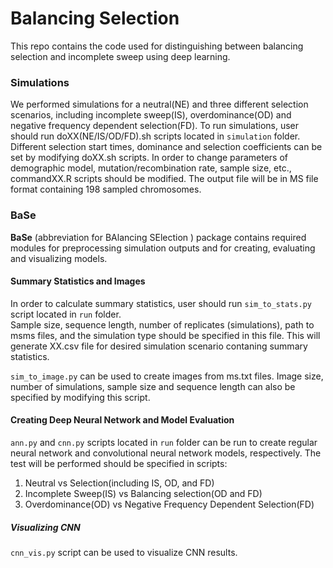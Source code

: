 # Balancing Selection

This repo contains the code used for distinguishing between balancing selection and incomplete sweep using deep learning.

### Simulations
We performed simulations for a neutral(NE) and three different selection scenarios, including incomplete sweep(IS), overdominance(OD) and negative frequency dependent selection(FD).
To run simulations, user should run doXX(NE/IS/OD/FD).sh scripts located in `simulation` folder. 
Different selection start times, dominance and selection coefficients can be set by modifying doXX.sh scripts. 
In order to change parameters of demographic model, mutation/recombination rate, sample size, etc., commandXX.R scripts should be modified.
The output file will be in MS file format containing 198 sampled chromosomes.

### BaSe
__BaSe__ (abbreviation for BAlancing SElection ) package contains required modules for preprocessing simulation outputs and for creating, evaluating and visualizing models.

#### Summary Statistics and Images
In order to calculate summary statistics, user should run `sim_to_stats.py` script located in `run` folder.  
Sample size, sequence length, number of replicates (simulations), path to msms files, and the simulation type should be specified in this file.
This will generate XX.csv file for desired simulation scenario contaning summary statistics. 

`sim_to_image.py` can be used to create images from ms.txt files. 
Image size, number of simulations, sample size and sequence length can also be specified by modifying this script. 

#### Creating Deep Neural Network and Model Evaluation
`ann.py` and  `cnn.py` scripts located in `run` folder can be run to create regular neural network and convolutional neural network models, respectively. The test will be performed should be specified in scripts:

1. Neutral vs Selection(including IS, OD, and FD)
2. Incomplete Sweep(IS) vs Balancing selection(OD and FD)
3. Overdominance(OD) vs Negative Frequency Dependent Selection(FD)  

##### Visualizing CNN
`cnn_vis.py` script can be used to visualize CNN results.
